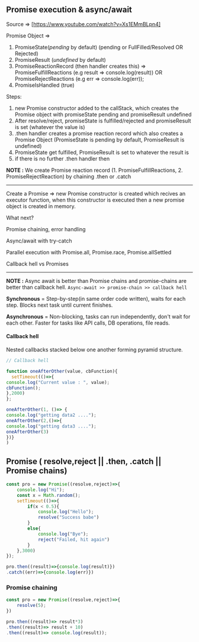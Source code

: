 ## Promise execution & async/await

Source => [https://www.youtube.com/watch?v=Xs1EMmBLpn4]



Promise Object => 
1. PromiseState(*pending* by default) (pending or FullFilled/Resolved OR Rejected)
2. PromiseResult (*undefined* by default) 
3. PromiseReactionRecord (then handler creates this) => PromiseFulfillReactions (e.g result => console.log(result)) OR PromiseRejectReactions (e.g err => console.log(err));
4. PromiseIsHandled (true)



Steps:
1. new Promise constructor added to the callStack, which creates the Promise object with promiseState pending and promiseResult undefined
2. After resolve/reject, promiseState is fulfilled/rejected and promiseResult is set (whatever the value is)
3. .then handler creates a promise reaction record which also creates a Promise Object (PromiseState is pending by default, PromiseResult is undefined)
4. PromiseState get fulfilled, PromiseResult is set to whatever the result is
5. if there is no further .then handler then

**NOTE :** We create Promise reaction record (1. PromiseFulfillReactions, 2. PromiseRejectReaction) by chaining .then or .catch

-----

Create a Promise => new Promise constructor is created which recives an executor function, when this constructor is executed then a new promise object is created in memory.

What next?

Promise chaining, error handling

Async/await with try-catch

Parallel execution with Promise.all, Promise.race, Promise.allSettled

Callback hell vs Promises

-----

**NOTE :** Async await is better than Promise chains and promise-chains are better than callback hell. `Async-await >> promise-chain >> callback hell`

**Synchronous** = Step-by-step(in same order code written), waits for each step. 	Blocks next task until current finishes.

**Asynchronous** = Non-blocking, tasks can run independently, don't wait for each other. Faster for tasks like API calls, DB operations, file reads.

#### Callback hell

Nested callbacks stacked below one another forming pyramid structure.

```js
// Callback hell

function oneAfterOther(value, cbFunction){
  setTimeout(()=>{
console.log("Current value : ", value);
cbFunction();
},2000)
};

oneAfterOther(1, ()=> {
console.log("getting data2 ....");
oneAfterOther(2,()=>{
console.log("getting data3 ....");
oneAfterOther(3)
})}
)
```

## Promise ( resolve,reject  ||  .then, .catch  ||  Promise chains)

```js
const pro = new Promise((resolve,reject)=>{
    console.log("Hi");
    const x = Math.random();
    setTimeout(()=>{
        if(x < 0.5){
            console.log("Hello");
            resolve("Success babe")
        }
        else{
            console.log("Bye");
            reject("Failed, hit again")
        }
    },3000)
});

pro.then((result)=>{console.log(result)})
.catch((err)=>{console.log(err)})
```

### Promise chaining

```js
const pro = new Promise((resolve,reject)=>{
    resolve(5);
})

pro.then((result)=> result*3)
.then((result)=> result + 10)
.then((result)=> console.log(result));
```
